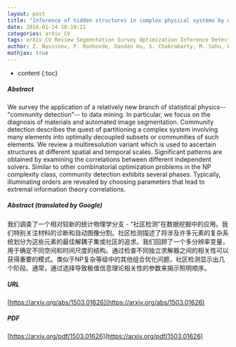 ```yaml
---
layout: post
title: "Inference of hidden structures in complex physical systems by multi-scale clustering"
date: 2016-01-14 18:19:21
categories: arXiv_CV
tags: arXiv_CV Review Segmentation Survey Optimization Inference Detection Relation
author: Z. Nussinov, P. Ronhovde, Dandan Hu, S. Chakrabarty, M. Sahu, Bo Sun, N. A. Mauro, K. K. Sahu
mathjax: true
---
```


* content
{:toc}

##### Abstract
We survey the application of a relatively new branch of statistical physics--"community detection"-- to data mining. In particular, we focus on the diagnosis of materials and automated image segmentation. Community detection describes the quest of partitioning a complex system involving many elements into optimally decoupled subsets or communities of such elements. We review a multiresolution variant which is used to ascertain structures at different spatial and temporal scales. Significant patterns are obtained by examining the correlations between different independent solvers. Similar to other combinatorial optimization problems in the NP complexity class, community detection exhibits several phases. Typically, illuminating orders are revealed by choosing parameters that lead to extremal information theory correlations.

##### Abstract (translated by Google)
我们调查了一个相对较新的统计物理学分支 - “社区检测”在数据挖掘中的应用。我们特别关注材料的诊断和自动图像分割。社区检测描述了将涉及许多元素的复杂系统划分为这些元素的最佳解耦子集或社区的追求。我们回顾了一个多分辨率变量，用于确定不同空间和时间尺度的结构。通过检查不同独立求解器之间的相关性可以获得重要的模式。类似于NP复杂等级中的其他组合优化问题，社区检测显示出几个阶段。通常，通过选择导致极值信息理论相关性的参数来揭示照明顺序。

##### URL
[https://arxiv.org/abs/1503.01626](https://arxiv.org/abs/1503.01626)

##### PDF
[https://arxiv.org/pdf/1503.01626](https://arxiv.org/pdf/1503.01626)

